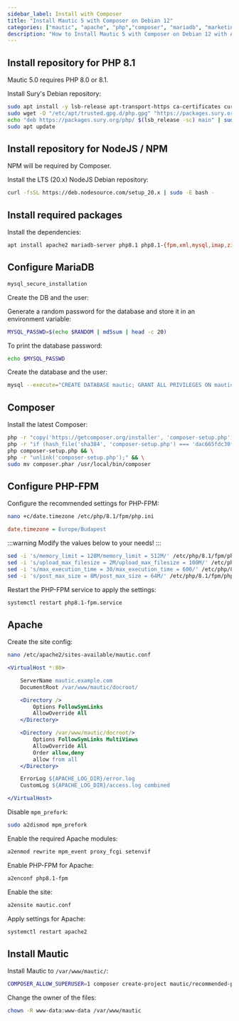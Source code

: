 ```yaml
---
sidebar_label: Install with Composer
title: "Install Mautic 5 with Composer on Debian 12"
categories: ["mautic", "apache", "php","composer", "mariadb", "marketing", "newsletter", "email-marketing", "email-campaigns", "marketing-tools", "marketing-automation"]
description: "How to Install Mautic 5 with Composer on Debian 12 with Apache, PHP-FPM and MariaDB"
---
```


## Install repository for PHP 8.1

Mautic 5.0 requires PHP 8.0 or 8.1.

Install Sury's Debian repository:

```bash
sudo apt install -y lsb-release apt-transport-https ca-certificates curl && \
sudo wget -O "/etc/apt/trusted.gpg.d/php.gpg" "https://packages.sury.org/php/apt.gpg" && \
echo "deb https://packages.sury.org/php/ $(lsb_release -sc) main" | sudo tee "/etc/apt/sources.list.d/php.list" && \
sudo apt update
```

## Install repository for NodeJS / NPM

NPM will be required by Composer.

Install the LTS (20.x) NodeJS Debian repository:

```bash
curl -fsSL https://deb.nodesource.com/setup_20.x | sudo -E bash -
```

## Install required packages

Install the dependencies:

```bash
apt install apache2 mariadb-server php8.1 php8.1-{fpm,xml,mysql,imap,zip,intl,curl,gd,mbstring,bcmath} nodejs unzip git
```

## Configure MariaDB

```bash
mysql_secure_installation
```

Create the DB and the user:

Generate a random password for the database and store it in an environment variable:

```bash
MYSQL_PASSWD=$(echo $RANDOM | md5sum | head -c 20)
```

To print the database password:

```bash
echo $MYSQL_PASSWD
```

Create the database and the user:

```bash
mysql --execute="CREATE DATABASE mautic; GRANT ALL PRIVILEGES ON mautic.* TO 'mautic'@'localhost' IDENTIFIED BY '${MYSQL_PASSWD}' WITH GRANT OPTION; FLUSH PRIVILEGES;"
```

## Composer

Install the latest Composer:

```bash
php -r "copy('https://getcomposer.org/installer', 'composer-setup.php');" && \
php -r "if (hash_file('sha384', 'composer-setup.php') === 'dac665fdc30fdd8ec78b38b9800061b4150413ff2e3b6f88543c636f7cd84f6db9189d43a81e5503cda447da73c7e5b6') { echo 'Installer verified'; } else { echo 'Installer corrupt'; unlink('composer-setup.php'); } echo PHP_EOL;" && \
php composer-setup.php && \
php -r "unlink('composer-setup.php');" && \
sudo mv composer.phar /usr/local/bin/composer
```

## Configure PHP-FPM

Configure the recommended settings for PHP-FPM:

```bash
nano +c/date.timezone /etc/php/8.1/fpm/php.ini
```

```ini
date.timezone = Europe/Budapest
```

:::warning
Modify the values below to your needs!
:::

```bash
sed -i 's/memory_limit = 128M/memory_limit = 512M/' /etc/php/8.1/fpm/php.ini && \
sed -i 's/upload_max_filesize = 2M/upload_max_filesize = 100M/' /etc/php/8.1/fpm/php.ini && \
sed -i 's/max_execution_time = 30/max_execution_time = 600/' /etc/php/8.1/fpm/php.ini && \
sed -i 's/post_max_size = 8M/post_max_size = 64M/' /etc/php/8.1/fpm/php.ini
```

Restart the PHP-FPM service to apply the settings:

```bash
systemctl restart php8.1-fpm.service
```

## Apache

Create the site config:

```bash
nano /etc/apache2/sites-available/mautic.conf
```

```apache
<VirtualHost *:80>

    ServerName mautic.example.com
    DocumentRoot /var/www/mautic/docroot/

    <Directory />
        Options FollowSymLinks
        AllowOverride All
    </Directory>

    <Directory /var/www/mautic/docroot/>
        Options FollowSymLinks MultiViews
        AllowOverride All
        Order allow,deny
        allow from all
    </Directory>

    ErrorLog ${APACHE_LOG_DIR}/error.log
    CustomLog ${APACHE_LOG_DIR}/access.log combined

</VirtualHost>
```

Disable `mpm_prefork`:

```bash
sudo a2dismod mpm_prefork
```

Enable the required Apache modules:

```bash
a2enmod rewrite mpm_event proxy_fcgi setenvif
```

Enable PHP-FPM for Apache:

```bash
a2enconf php8.1-fpm
```

Enable the site:

```bash
a2ensite mautic.conf
```

Apply settings for Apache:

```bash
systemctl restart apache2
```


## Install Mautic

Install Mautic to `/var/www/mautic/`:

```bash
COMPOSER_ALLOW_SUPERUSER=1 composer create-project mautic/recommended-project:^5.0 /var/www/mautic --no-interaction
```

Change the owner of the files:

```bash
chown -R www-data:www-data /var/www/mautic
```
